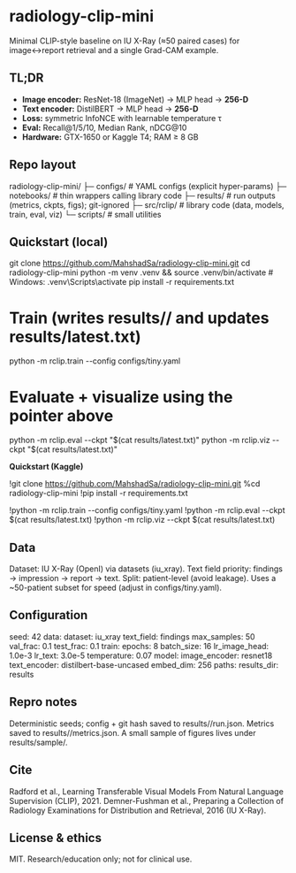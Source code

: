 # radiology-clip-mini

Minimal CLIP-style baseline on IU X-Ray (≈50 paired cases) for image↔report retrieval and a single Grad-CAM example.

## TL;DR
- **Image encoder:** ResNet-18 (ImageNet) → MLP head → **256-D**
- **Text encoder:** DistilBERT → MLP head → **256-D**
- **Loss:** symmetric InfoNCE with learnable temperature τ
- **Eval:** Recall@1/5/10, Median Rank, nDCG@10
- **Hardware:** GTX-1650 or Kaggle T4; RAM ≥ 8 GB

## Repo layout
radiology-clip-mini/
├─ configs/ # YAML configs (explicit hyper-params)
├─ notebooks/ # thin wrappers calling library code
├─ results/ # run outputs (metrics, ckpts, figs); git-ignored
├─ src/rclip/ # library code (data, models, train, eval, viz)
└─ scripts/ # small utilities 


## Quickstart (local)

git clone https://github.com/MahshadSa/radiology-clip-mini.git
cd radiology-clip-mini
python -m venv .venv && source .venv/bin/activate      # Windows: .venv\Scripts\activate
pip install -r requirements.txt

# Train (writes results/<YYYYMMDD-HHMMSS>/ and updates results/latest.txt)
python -m rclip.train --config configs/tiny.yaml

# Evaluate + visualize using the pointer above
python -m rclip.eval --ckpt "$(cat results/latest.txt)"
python -m rclip.viz  --ckpt "$(cat results/latest.txt)"



**Quickstart (Kaggle)**

!git clone https://github.com/MahshadSa/radiology-clip-mini.git
%cd radiology-clip-mini
!pip install -r requirements.txt

!python -m rclip.train --config configs/tiny.yaml
!python -m rclip.eval  --ckpt $(cat results/latest.txt)
!python -m rclip.viz   --ckpt $(cat results/latest.txt)


## Data

Dataset: IU X-Ray (OpenI) via datasets (iu_xray).
Text field priority: findings → impression → report → text.
Split: patient-level (avoid leakage).
Uses a ~50-patient subset for speed (adjust in configs/tiny.yaml).

## Configuration
seed: 42
data:
  dataset: iu_xray
  text_field: findings
  max_samples: 50
  val_frac: 0.1
  test_frac: 0.1
train:
  epochs: 8
  batch_size: 16
  lr_image_head: 1.0e-3
  lr_text: 3.0e-5
  temperature: 0.07
model:
  image_encoder: resnet18
  text_encoder: distilbert-base-uncased
  embed_dim: 256
paths:
  results_dir: results

## Repro notes
Deterministic seeds; config + git hash saved to results/<run>/run.json.
Metrics saved to results/<run>/metrics.json.
A small sample of figures lives under results/sample/.

## Cite
Radford et al., Learning Transferable Visual Models From Natural Language Supervision (CLIP), 2021.
Demner-Fushman et al., Preparing a Collection of Radiology Examinations for Distribution and Retrieval, 2016 (IU X-Ray).

## License & ethics

MIT. Research/education only; not for clinical use.
